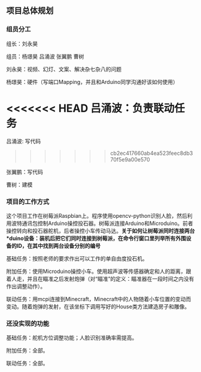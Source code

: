 ## 项目总体规划

### 组员分工

组长：刘永昊

组员：杨璟昊 吕涌波 张翼鹏 曹树

刘永昊：视频、幻灯、文案、解决杂七杂八的问题

杨璟昊：硬件（写端口Mapping，并且和Arduino同学沟通好该如何使用）

<<<<<<< HEAD
吕涌波：负责联动任务
=======
吕涌波: 写代码
>>>>>>> cb2ec417660ab4ea523feec8db370f5e9a00e570

张翼鹏：写代码

曹树：建模

### 项目的工作方式

这个项目工作在树莓派Raspbian上。程序使用opencv-python识别人脸，然后利用波特通讯包控制Arduino操控投石器。树莓派连接Arduino和Microduino。前者操控转向和投石器舵机，后者操控小车传动马达。**关于如何让树莓派同时连接两台\*duino设备：装机后把它们同时连接到树莓派，在命令行窗口里列举所有外围设备的ID，在其中找到两台设备分别的编号**

基础任务：按照老师的要求作出可以工作的单自由度投石机。

附加任务：使用Microduino操控小车。使用超声波等传感器确定和人的距离，跟着人走，并且在瞄准之后发射炮弹（对“瞄准”的定义：瞄准器在一段时间之内没有作出调整动作）。

联动任务：用mcpi连接到Minecraft，Minecraft中的人物随着小车位置的变动而变动。随着炮弹的发射，在该坐标下调用写好的House类方法建造房子和雕像。



### 还没实现的功能

基础任务：舵机方位调整功能；人脸识别准确率需提高。

附加任务：全部。

联动任务：全部。
